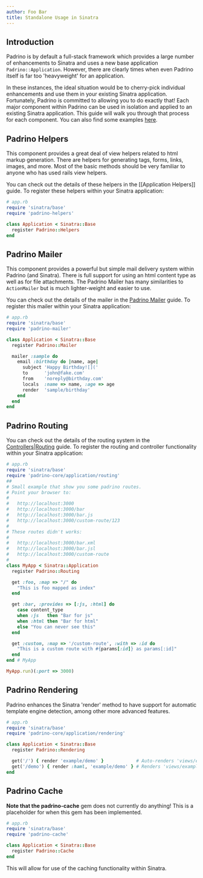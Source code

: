 ```yaml
---
author: Foo Bar
title: Standalone Usage in Sinatra
---
```


## Introduction

Padrino is by default a full-stack framework which provides a large number of enhancements to Sinatra and uses a new
base application `Padrino::Application`. However, there are clearly times when even Padrino itself is far too
'heavyweight' for an application.


In these instances, the ideal situation would be to cherry-pick individual enhancements and use them in your existing
Sinatra application. Fortunately, Padrino is committed to allowing you to do exactly that! Each major component within
Padrino can be used in isolation and applied to an existing Sinatra application. This guide will walk you through that
process for each component. You can also find some examples [here](http://github.com/padrino/single-apps).


## Padrino Helpers

This component provides a great deal of view helpers related to html markup generation. There are helpers for generating
tags, forms, links, images, and more. Most of the basic methods should be very familiar to anyone who has used rails
view helpers.


You can check out the details of these helpers in the [[Application Helpers]] guide. To register these helpers within
your Sinatra application:


```ruby
# app.rb
require 'sinatra/base'
require 'padrino-helpers'

class Application < Sinatra::Base
  register Padrino::Helpers
end
```


## Padrino Mailer

This component provides a powerful but simple mail delivery system within Padrino (and Sinatra). There is full support
for using an html content type as well as for file attachments. The Padrino Mailer has many similarities to
`ActionMailer` but is much lighter-weight and easier to use.


You can check out the details of the mailer in the [Padrino Mailer](TBD) guide. To register this mailer within your
Sinatra application:


```ruby
# app.rb
require 'sinatra/base'
require 'padrino-mailer'

class Application < Sinatra::Base
  register Padrino::Mailer

  mailer :sample do
    email :birthday do |name, age|
      subject 'Happy Birthday![]('
      to      'john@fake.com'
      from    'noreply@birthday.com'
      locals  :name => name, :age => age
      render  'sample/birthday'
    end
  end
end
```


## Padrino Routing

You can check out the details of the routing system in the [Controllers|Routing](TBD) guide. To register the routing and
controller functionality within your Sinatra application:


```ruby
# app.rb
require 'sinatra/base'
require 'padrino-core/application/routing'
##
# Small example that show you some padrino routes.
# Point your browser to:
#
#   http://localhost:3000
#   http://localhost:3000/bar
#   http://localhost:3000/bar.js
#   http://localhost:3000/custom-route/123
#
# These routes didn't works:
#
#   http://localhost:3000/bar.xml
#   http://localhost:3000/bar.jsl
#   http://localhost:3000/custom-route
#
class MyApp < Sinatra::Application
  register Padrino::Routing

  get :foo, :map => "/" do
    "This is foo mapped as index"
  end

  get :bar, :provides => [:js, :html] do
    case content_type
    when :js   then "Bar for js"
    when :html then "Bar for html"
    else "You can never see this"
  end

  get :custom, :map => '/custom-route', :with => :id do
    "This is a custom route with #{params[:id]} as params[:id]"
  end
end # MyApp

MyApp.run)(:port => 3000)
```


## Padrino Rendering

Padrino enhances the Sinatra 'render' method to have support for automatic template engine detection, among other more
advanced features.


```ruby
# app.rb
require 'sinatra/base'
require 'padrino-core/application/rendering'

class Application < Sinatra::Base
  register Padrino::Rendering

  get('/') { render 'example/demo' }            # Auto-renders 'views/example/demo.haml'
  get('/demo') { render :haml, 'example/demo' } # Renders 'views/example/demo.haml'
end
```


## Padrino Cache

**Note that the padrino-cache** gem does not currently do anything! This is a placeholder for when this gem has been
implemented.


```ruby
# app.rb
require 'sinatra/base'
require 'padrino-cache'

class Application < Sinatra::Base
  register Padrino::Cache
end
```


This will allow for use of the caching functionality within Sinatra.

